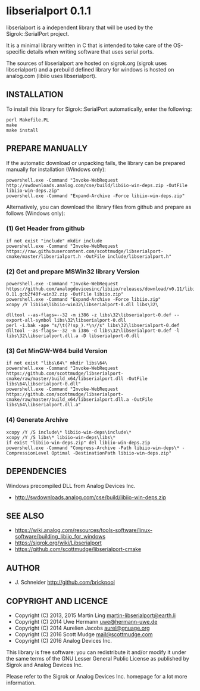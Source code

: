 libserialport 0.1.1
===================

libserialport is a independent library that will be used by the
Sigrok::SerialPort project.

It is a minimal library written in C that is intended to take care of the
OS-specific details when writing software that uses serial ports.

The sources of libserialport are hosted on sigrok.org (sigrok uses
libserialport) and a prebuild defined library for windows is hosted on
analog.com (libiio uses libserialport).

INSTALLATION
------------

To install this library for Sigrok::SerialPort automatically, enter the
following:

```
perl Makefile.PL
make
make install
```

PREPARE MANUALLY
----------------

If the automatic download or unpacking fails, the library can be prepared
manually for installation (Windows only):

```
powershell.exe -Command "Invoke-WebRequest http://swdownloads.analog.com/cse/build/libiio-win-deps.zip -OutFile libiio-win-deps.zip"
powershell.exe -Command "Expand-Archive -Force libiio-win-deps.zip"
```

Alternatively, you can download the library files from github and prepare as
follows (Windows only):

### (1) Get Header from github

```
if not exist "include" mkdir include
powershell.exe -Command "Invoke-WebRequest https://raw.githubusercontent.com/scottmudge/libserialport-cmake/master/libserialport.h -OutFile include/libserialport.h"
```
  
### (2) Get and prepare MSWin32 library Version

```
powershell.exe -Command "Invoke-WebRequest https://github.com/analogdevicesinc/libiio/releases/download/v0.11/libiio-0.11.gcb2f40f-win32.zip -OutFile libiio.zip"
powershell.exe -Command "Expand-Archive -Force libiio.zip"
xcopy /Y libiio\libiio-win32\libserialport-0.dll libs\32\
```

```
dlltool --as-flags=--32 -m i386 -z libs\32\libserialport-0.def --export-all-symbol libs\32\libserialport-0.dll
perl -i.bak -ape "s/\t(?!sp_).*\n//s" libs\32\libserialport-0.def
dlltool --as-flags=--32 -m i386 -d libs\32\libserialport-0.def -l libs\32\libserialport.dll.a -D libserialport-0.dll
```

### (3) Get MinGW-W64 build Version

```
if not exist "libs\64\" mkdir libs\64\
powershell.exe -Command "Invoke-WebRequest https://github.com/scottmudge/libserialport-cmake/raw/master/build_x64/libserialport.dll -OutFile libs\64\libserialport-0.dll"
powershell.exe -Command "Invoke-WebRequest https://github.com/scottmudge/libserialport-cmake/raw/master/build_x64/libserialport.dll.a -OutFile libs\64\libserialport.dll.a"
```

### (4) Generate Archive

```
xcopy /Y /S include\* libiio-win-deps\include\*
xcopy /Y /S libs\* libiio-win-deps\libs\*
if exist "libiio-win-deps.zip" del libiio-win-deps.zip
powershell.exe -Command "Compress-Archive -Path libiio-win-deps\* -CompressionLevel Optimal -DestinationPath libiio-win-deps.zip"
```

DEPENDENCIES
------------

Windows precompiled DLL from Analog Devices Inc.

- <http://swdownloads.analog.com/cse/build/libiio-win-deps.zip>

SEE ALSO
--------

- <https://wiki.analog.com/resources/tools-software/linux-software/building_libiio_for_windows>
- <https://sigrok.org/wiki/Libserialport>
- <https://github.com/scottmudge/libserialport-cmake>

AUTHOR
------

* J. Schneider <http://github.com/brickpool>

COPYRIGHT AND LICENCE
---------------------

* Copyright (C) 2013, 2015 Martin Ling <martin-libserialport@earth.li>
* Copyright (C) 2014 Uwe Hermann <uwe@hermann-uwe.de>
* Copyright (C) 2014 Aurelien Jacobs <aurel@gnuage.org>
* Copyright (C) 2016 Scott Mudge <mail@scottmudge.com>
* Copyright (C) 2016 Analog Devices Inc.

This library is free software: you can redistribute it and/or modify it under
the same terms of the GNU Lesser General Public License as published by Sigrok
and Analog Devices Inc.

Please refer to the Sigrok or Analog Devices Inc. homepage for a lot more
information.
